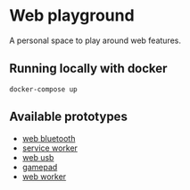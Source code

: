 # Web playground

A personal space to play around web features.

## Running locally with docker

```docker
docker-compose up
```

## Available prototypes
- [web bluetooth](bluetooth/web)
- [service worker](service-worker)
- [web usb](usb)
- [gamepad](gamepad)
- [web worker](web-worker)
